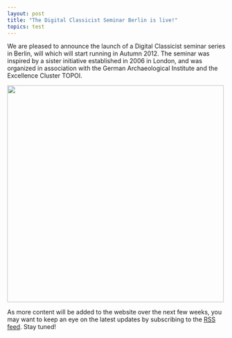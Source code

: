 ```yaml
---
layout: post
title: "The Digital Classicist Seminar Berlin is live!"
topics: test
---
```

We are pleased to announce the launch of a Digital Classicist seminar series in Berlin, will which will start running in Autumn 2012. The seminar was inspired by a sister initiative established in 2006 in London, and was organized in association with the German Archaeological Institute and the Excellence Cluster TOPOI.

<img src="/berlin/files/flyers_small.jpg" width="500px"/>

As more content will be added to the website over the next few weeks, you may want to keep an eye on the latest updates by subscribing to the [RSS feed](http://feeds.feedburner.com/DigitalClassicistBerlin). Stay tuned!